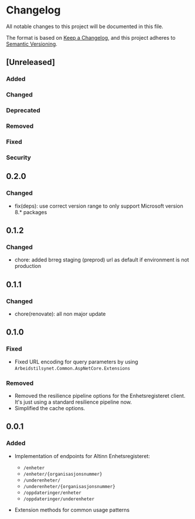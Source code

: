 # Changelog

All notable changes to this project will be documented in this file.

The format is based on [Keep a Changelog](https://keepachangelog.com/en/1.1.0/),
and this project adheres to [Semantic Versioning](https://semver.org/spec/v2.0.0.html).

## [Unreleased]

### Added <!-- for new features. -->

### Changed <!--  for changes in existing functionality. -->

### Deprecated <!--  for soon-to-be removed features. -->

### Removed <!-- for now removed features. -->

### Fixed <!-- for any bug fixes. -->

### Security <!-- in case of vulnerabilities. -->

## 0.2.0

### Changed

- fix(deps): use correct version range to only support Microsoft version 8.* packages

## 0.1.2

### Changed

- chore: added brreg staging (preprod) url as default if environment is not production

## 0.1.1

### Changed

- chore(renovate): all non major update

## 0.1.0

### Fixed

- Fixed URL encoding for query parameters by using `Arbeidstilsynet.Common.AspNetCore.Extensions`

### Removed

- Removed the resilience pipeline options for the Enhetsregisteret client. It's just using a standard resilience pipeline now.
- Simplified the cache options.

## 0.0.1

### Added

- Implementation of endpoints for Altinn Enhetsregisteret:
  - `/enheter`
  - `/enheter/{organisasjonsnummer}`
  - `/underenheter/`
  - `/underenheter/{organisasjonsnummer}`
  - `/oppdateringer/enheter`
  - `/oppdateringer/underenheter`

- Extension methods for common usage patterns
